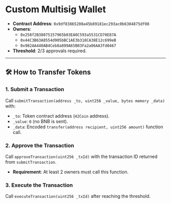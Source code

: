 # Custom Multisig Wallet
- **Contract Address**: `0x9df83865208a45b89181ec293ac0b6304875df08`
- **Owners**:
  - `0x258f2B38075157965b03EA0C593a5531CD70E87A`
  - `0x44C3B63A8554d905bBC1AE3b318CA38E12c699eB`
  - `0x982AA440AB4Ceb8a899A65B03Fa2a06AA3fd0467`
- **Threshold**: 2/3 approvals required.

---

## 🛠️ How to Transfer Tokens

### 1. Submit a Transaction
Call `submitTransaction(address _to, uint256 _value, bytes memory _data)` with:
- `_to`: Token contract address (`42Coin` address).
- `_value`: `0` (no BNB is sent).
- `_data`: Encoded `transfer(address recipient, uint256 amount)` function call.
### 2. Approve the Transaction
Call `approveTransaction(uint256 _txId)` with the transaction ID returned from `submitTransaction`.
- **Requirement**: At least 2 owners must call this function.
### 3. Execute the Transaction
Call `executeTransaction(uint256 _txId)` after reaching the threshold.